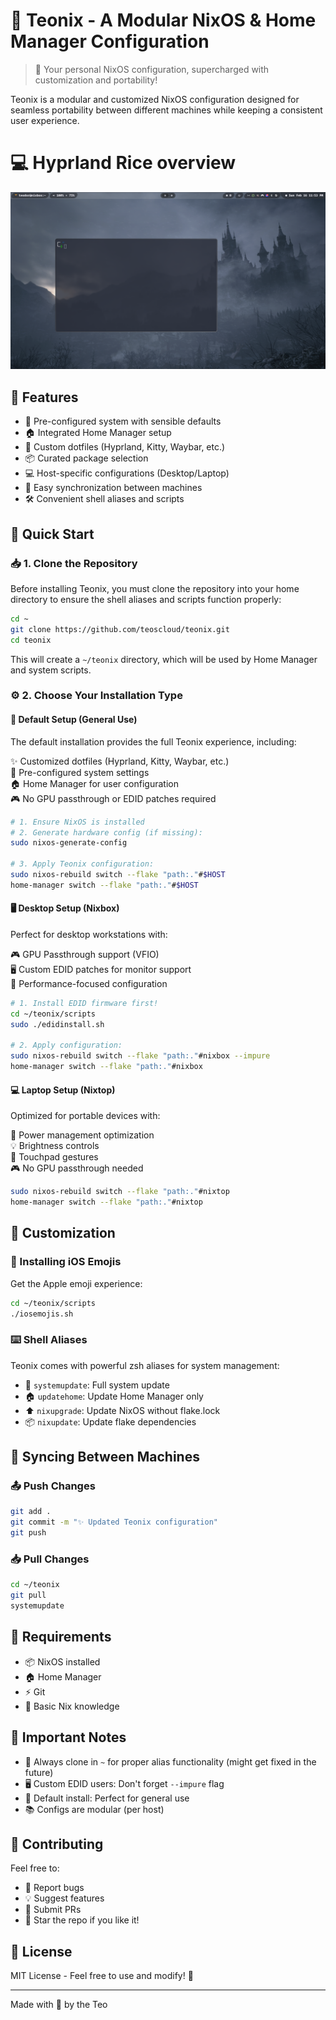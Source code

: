 # 🌟 Teonix - A Modular NixOS & Home Manager Configuration

> 🚀 Your personal NixOS configuration, supercharged with customization and portability!

Teonix is a modular and customized NixOS configuration designed for seamless portability between different machines while keeping a consistent user experience. 

# 💻 Hyprland Rice overview

![Screenshot](./screenshots/desktop.png)

## 🎯 Features

- 🔧 Pre-configured system with sensible defaults
- 🏠 Integrated Home Manager setup
- 🎨 Custom dotfiles (Hyprland, Kitty, Waybar, etc.)
- 📦 Curated package selection
- 💻 Host-specific configurations (Desktop/Laptop)
- 🔄 Easy synchronization between machines
- 🛠️ Convenient shell aliases and scripts

## 🚀 Quick Start

### 📥 1. Clone the Repository

Before installing Teonix, you must clone the repository into your home directory to ensure the shell aliases and scripts function properly:

```bash
cd ~
git clone https://github.com/teoscloud/teonix.git
cd teonix
```

This will create a `~/teonix` directory, which will be used by Home Manager and system scripts.

### ⚙️ 2. Choose Your Installation Type

#### 🎲 Default Setup (General Use)

The default installation provides the full Teonix experience, including:

✨ Customized dotfiles (Hyprland, Kitty, Waybar, etc.)  
🔧 Pre-configured system settings  
🏠 Home Manager for user configuration  
🎮 No GPU passthrough or EDID patches required  

```bash
# 1. Ensure NixOS is installed
# 2. Generate hardware config (if missing):
sudo nixos-generate-config

# 3. Apply Teonix configuration:
sudo nixos-rebuild switch --flake "path:."#$HOST
home-manager switch --flake "path:."#$HOST
```

#### 🖥️ Desktop Setup (Nixbox)

Perfect for desktop workstations with:

🎮 GPU Passthrough support (VFIO)  
🖥️ Custom EDID patches for monitor support  
🎯 Performance-focused configuration  

```bash
# 1. Install EDID firmware first!
cd ~/teonix/scripts
sudo ./edidinstall.sh

# 2. Apply configuration:
sudo nixos-rebuild switch --flake "path:."#nixbox --impure
home-manager switch --flake "path:."#nixbox
```

#### 💻 Laptop Setup (Nixtop)

Optimized for portable devices with:

🔋 Power management optimization  
💡 Brightness controls  
📱 Touchpad gestures  
🎮 No GPU passthrough needed  

```bash
sudo nixos-rebuild switch --flake "path:."#nixtop
home-manager switch --flake "path:."#nixtop
```

## 🎨 Customization

### 🎯 Installing iOS Emojis

Get the Apple emoji experience:

```bash
cd ~/teonix/scripts
./iosemojis.sh
```

### ⌨️ Shell Aliases

Teonix comes with powerful zsh aliases for system management:

- 🔄 `systemupdate`: Full system update
- 🏠 `updatehome`: Update Home Manager only
- ⬆️ `nixupgrade`: Update NixOS without flake.lock
- 📦 `nixupdate`: Update flake dependencies

## 🔄 Syncing Between Machines

### 📤 Push Changes

```bash
git add .
git commit -m "✨ Updated Teonix configuration"
git push
```

### 📥 Pull Changes

```bash
cd ~/teonix
git pull
systemupdate
```

## 🎯 Requirements

- 📦 NixOS installed
- 🏠 Home Manager
- ⚡ Git
- 🔑 Basic Nix knowledge

## 🚨 Important Notes

- 📂 Always clone in `~` for proper alias functionality (might get fixed in the future)
- 🖥️ Custom EDID users: Don't forget `--impure` flag
- 🔧 Default install: Perfect for general use
- 📚 Configs are modular (per host)

## 🤝 Contributing

Feel free to:
- 🐛 Report bugs
- 💡 Suggest features
- 🔧 Submit PRs
- 🌟 Star the repo if you like it!

## 📝 License

MIT License - Feel free to use and modify! 🎉

---
Made with 💝 by the Teo
